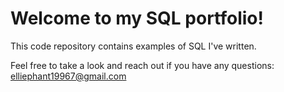 # Welcome to my SQL portfolio!

This code repository contains examples of SQL I've written. 

Feel free to take a look and reach out if you have any questions: elliephant19967@gmail.com
